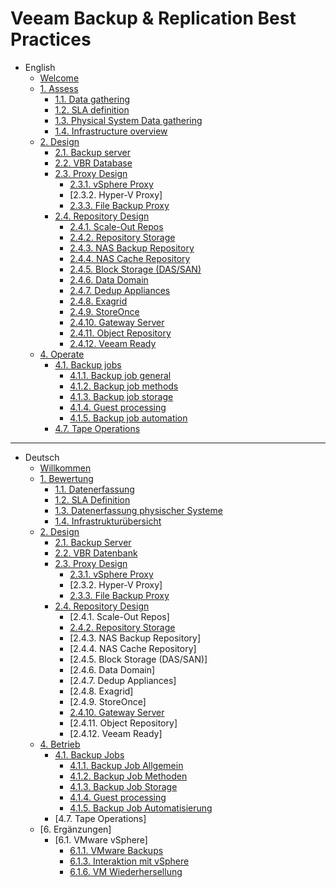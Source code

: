 # Veeam Backup & Replication Best Practices

- English
  - [Welcome](<English/Welcome.md>)
  - [1. Assess](<English/Assess.md>)
    - [1.1. Data gathering](<English/Data gathering.md>)
    - [1.2. SLA definition](<English/SLA definition.md>)
    - [1.3. Physical System Data gathering](<English/Physical System Data Gathering.md>)
    - [1.4. Infrastructure overview](<English/Infrastructure overview.md>)
  - [2. Design](<English/Design.md>)
    - [2.1. Backup server](<English/Backup server.md>)
    - [2.2. VBR Database](<English/VBR Database.md>)
    - [2.3. Proxy Design](<English/Proxy Design.md>)
      - [2.3.1. vSphere Proxy](<English/vSphere Proxy.md>)
      - [2.3.2. Hyper-V Proxy]
      - [2.3.3. File Backup Proxy](<English/File Backup Proxy.md>)
    - [2.4. Repository Design](<English/Repository Design.md>)
      - [2.4.1. Scale-Out Repos](<English/Scale-Out Repos.md>)
      - [2.4.2. Repository Storage](<English/Repository Storage.md>)
      - [2.4.3. NAS Backup Repository](<English/NAS Backup Repository.md>)
      - [2.4.4. NAS Cache Repository](<English/NAS cache repository.md>)
      - [2.4.5. Block Storage (DAS/SAN)](<English/Block Storage (DASSAN).md>)
      - [2.4.6. Data Domain](<English/Data Domain.md>)
      - [2.4.7. Dedup Appliances](<English/Dedup Appliances.md>)
      - [2.4.8. Exagrid](English/Exagrid.md)
      - [2.4.9. StoreOnce](English/StoreOnce.md)
      - [2.4.10. Gateway Server](<English/Gateway Server.md>)
      - [2.4.11. Object Repository](<English/Object Repository.md>)
      - [2.4.12. Veeam Ready](<English/Veeam Ready.md>)
  - [4. Operate](<English/Operate.md>)
    - [4.1. Backup jobs](<English/Backup jobs.md>)
      - [4.1.1. Backup job general](<English/Backup job general.md>)
      - [4.1.2. Backup job methods](<English/Backup job methods.md>)
      - [4.1.3. Backup job storage](<English/Backup job storage.md>)
      - [4.1.4. Guest processing](<English/Guest processing.md>)
      - [4.1.5. Backup job automation](<English/Backup job automation.md>)
    - [4.7. Tape Operations](<English/Tape Operations.md>)

---

- Deutsch
  - [Willkommen](<Deutsch/Willkommen.md>)
  - [1. Bewertung](<Deutsch/Bewertung.md>)
    - [1.1. Datenerfassung](<Deutsch/Datenerfassung.md>)
    - [1.2. SLA Definition](<Deutsch/SLA-Definition.md>)
    - [1.3. Datenerfassung physischer Systeme](<Deutsch/Datenerfassung-physischer-Systeme.md>)
    - [1.4. Infrastrukturübersicht](<Deutsch/Infrastrukturübersicht.md>)
  - [2. Design](<Deutsch/Design_de.md>)
    - [2.1. Backup Server](<Deutsch/Backup-Server.md>)
    - [2.2. VBR Datenbank](<Deutsch/VBR-Datenbank.md>)
    - [2.3. Proxy Design](<Deutsch/Proxy-Design.md>)
      - [2.3.1. vSphere Proxy](<Deutsch/vSphere-Proxy.md>)
      - [2.3.2. Hyper-V Proxy]
      - [2.3.3. File Backup Proxy](<Deutsch/Datei-Backup-Proxy.md>)
    - [2.4. Repository Design](<Deutsch/Repository-Design.md>)
      - [2.4.1. Scale-Out Repos]
      - [2.4.2. Repository Storage](<Deutsch/Repository-Speicher.md>)
      - [2.4.3. NAS Backup Repository]
      - [2.4.4. NAS Cache Repository]
      - [2.4.5. Block Storage (DAS/SAN)]
      - [2.4.6. Data Domain]
      - [2.4.7. Dedup Appliances]
      - [2.4.8. Exagrid]
      - [2.4.9. StoreOnce]
      - [2.4.10. Gateway Server](<Deutsch/Gateway-Server.md>)
      - [2.4.11. Object Repository]
      - [2.4.12. Veeam Ready]
  - [4. Betrieb](<Deutsch/Betrieb.md>)
    - [4.1. Backup Jobs](<Deutsch/Backup-Jobs.md>)
      - [4.1.1. Backup Job Allgemein](<Deutsch/Backup-Job-Allgemein.md>)
      - [4.1.2. Backup Job Methoden](<Deutsch/Backup-Job-Methoden.md>)
      - [4.1.3. Backup Job Storage](<Deutsch/Backup-Job-Storage.md>)
      - [4.1.4. Guest processing]()
      - [4.1.5. Backup Job Automatisierung](<Deutsch/Backup-Job-Automatisierung.md>)
    - [4.7. Tape Operations]
  - [6. Ergänzungen]
    - [6.1. VMware vSphere]
      - [6.1.1. VMware Backups](<Deutsch/VMware Backups.md>)
      - [6.1.3. Interaktion mit vSphere](<Deutsch/Interaction with vSphere.md>)
      - [6.1.6. VM Wiederhersellung](<Deutsch/VirtualMachine Restore.md>)
